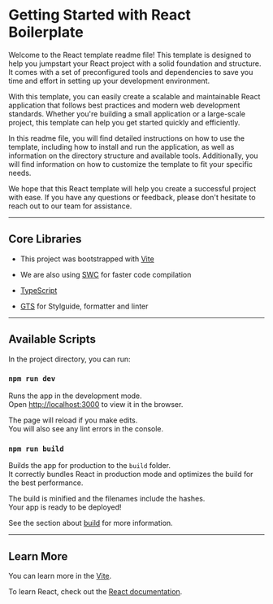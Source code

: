 # Getting Started with React Boilerplate

Welcome to the React template readme file! This template is designed to help you jumpstart your React project with a solid foundation and structure. It comes with a set of preconfigured tools and dependencies to save you time and effort in setting up your development environment.

With this template, you can easily create a scalable and maintainable React application that follows best practices and modern web development standards. Whether you're building a small application or a large-scale project, this template can help you get started quickly and efficiently.

In this readme file, you will find detailed instructions on how to use the template, including how to install and run the application, as well as information on the directory structure and available tools. Additionally, you will find information on how to customize the template to fit your specific needs.

We hope that this React template will help you create a successful project with ease. If you have any questions or feedback, please don't hesitate to reach out to our team for assistance.

---

## Core Libraries

- This project was bootstrapped with [Vite](https://vitejs.dev/)

- We are also using [SWC](https://swc.rs/) for faster code compilation

- [TypeScript](https://www.typescriptlang.org/)

- [GTS](https://github.com/google/gts) for Stylguide, formatter and linter

---

## Available Scripts

In the project directory, you can run:

### `npm run dev`

Runs the app in the development mode.\
Open [http://localhost:3000](http://localhost:5173) to view it in the browser.

The page will reload if you make edits.\
You will also see any lint errors in the console.

### `npm run build`

Builds the app for production to the `build` folder.\
It correctly bundles React in production mode and optimizes the build for the best performance.

The build is minified and the filenames include the hashes.\
Your app is ready to be deployed!

See the section about [build](https://vitejs.dev/guide/cli.html) for more information.

---

## Learn More

You can learn more in the [Vite](https://vitejs.dev/guide/).

To learn React, check out the [React documentation](https://reactjs.org/).
